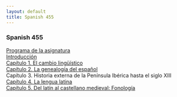 ```yaml
---
layout: default
title: Spanish 455
---
```


### Spanish 455

[Programa de la asignatura][Programa de la asignatura]  
[Introducción][Introducción]  
[Capítulo 1. El cambio lingüístico][Capítulo 1. El cambio lingüístico]  
[Capítulo 2. La genealogía del español][Capítulo 2. La genealogía del español]  
Capítulo 3. Historia externa de la Península Ibérica hasta el siglo XIII  
[Capítulo 4. La lengua latina][Capítulo 4. La lengua latina]  
[Capítulo 5. Del latín al castellano medieval: Fonología][Capítulo 5. Del latín al castellano medieval: Fonología]  

[Programa de la asignatura]: /classes/class_files/span_455/programa455.html
[Introducción]: /classes/class_files/span_455/intro_cambio/intro_cambio_span455.html
[Capítulo 1. El cambio lingüístico]: /classes/class_files/span_455/intro_cambio/cambio_ling_span455.html
[Capítulo 2. La genealogía del español]: /classes/class_files/span_455/genealogia/genealogia.html
[Capítulo 4. La lengua latina]: /classes/class_files/span_455/latin/latin.html
[Capítulo 5. Del latín al castellano medieval: Fonología]: /classes/class_files/span_455/latin_cast_med_fon/latin_castellano_medieval_fon.html